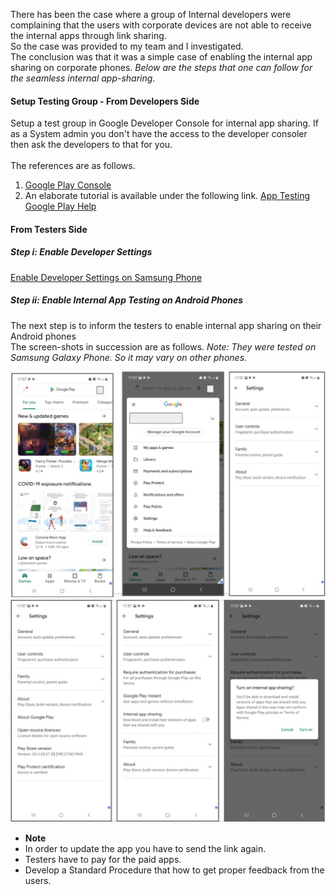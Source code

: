 There has been the case where a group of Internal developers were complaining that the users with corporate devices are not able to receive the internal apps through link sharing.<br> 
So the case was provided to my team and I investigated.<br>The conclusion was that it was a simple case of enabling the internal app sharing on corporate phones. 
_Below are the steps that one can follow for the seamless internal app-sharing_. 
#### Setup Testing Group - From Developers Side
Setup a test group in Google Developer Console for internal app sharing. If as a System admin you don't have the access to the developer consoler then ask the developers to that for you.<br>
<br>The references are as follows.
<ol>
<li><a href=https://play.google.com/console> Google Play Console</a></li>
<li>An elaborate tutorial is available under the following link. <a href= https://support.google.com/googleplay/android-developer/answer/9845334?hl=en> App Testing Google Play Help </a></li> 
</ol>

#### **From Testers Side**
##### Step i: Enable Developer Settings
<a href=https://www.samsung.com/uk/support/mobile-devices/how-do-i-turn-on-the-developer-options-menu-on-my-samsung-galaxy-device/> Enable Developer Settings on Samsung Phone</a>

##### Step ii: Enable Internal App Testing on Android Phones
The next step is to inform the testers to enable internal app sharing on their Android phones<br>
The screen-shots in succession are as follows. 
_Note: They were tested on Samsung Galaxy Phone. So it may vary on other phones._

![Screenshot](../../../img/Android/InternalAppSharing1.JPG)
![Screenshot](../../../img/Android/InternalAppSharing2.JPG)


- **Note**
 - In order to update the app you have to send the link again.
 - Testers have to pay for the paid apps.
 - Develop a Standard Procedure that how to get proper feedback from the users. 

 